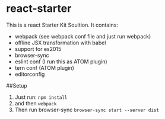 # react-starter
This is a react Starter Kit Soultion.
It contains:
* webpack (see webpack conf file and just run webpack)
* offline JSX transformation with babel
* support for es2015
* browser-sync
* eslint conf (I run this as ATOM plugin)
* tern conf (ATOM plugin)
* editorconfig

##Setup
1. Just run: `npm install`
2. and then `webpack`
3. Then run browser-sync `browser-sync start --server dist`
